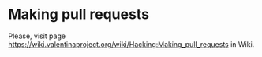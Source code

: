 # Making pull requests
Please, visit page https://wiki.valentinaproject.org/wiki/Hacking:Making_pull_requests in Wiki.

